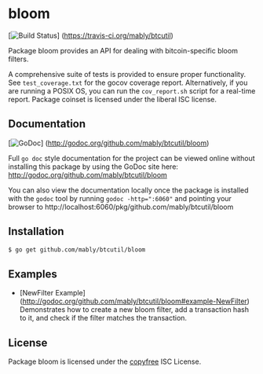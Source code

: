 bloom
=====

[![Build Status](https://travis-ci.org/mably/btcutil.png?branch=master)]
(https://travis-ci.org/mably/btcutil)

Package bloom provides an API for dealing with bitcoin-specific bloom filters.

A comprehensive suite of tests is provided to ensure proper functionality.  See
`test_coverage.txt` for the gocov coverage report.  Alternatively, if you are
running a POSIX OS, you can run the `cov_report.sh` script for a real-time
report.  Package coinset is licensed under the liberal ISC license.

## Documentation

[![GoDoc](https://godoc.org/github.com/mably/btcutil/bloom?status.png)]
(http://godoc.org/github.com/mably/btcutil/bloom)

Full `go doc` style documentation for the project can be viewed online without
installing this package by using the GoDoc site here:
http://godoc.org/github.com/mably/btcutil/bloom

You can also view the documentation locally once the package is installed with
the `godoc` tool by running `godoc -http=":6060"` and pointing your browser to
http://localhost:6060/pkg/github.com/mably/btcutil/bloom

## Installation

```bash
$ go get github.com/mably/btcutil/bloom
```

## Examples

* [NewFilter Example]
  (http://godoc.org/github.com/mably/btcutil/bloom#example-NewFilter)  
  Demonstrates how to create a new bloom filter, add a transaction hash to it,
  and check if the filter matches the transaction.

## License

Package bloom is licensed under the [copyfree](http://copyfree.org) ISC
License.
